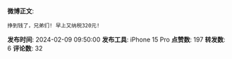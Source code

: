 **微博正文**: 
```
挣到钱了，兄弟们! 早上又纳税320元!
```
**发布时间**: 2024-02-09 09:50:00
**发布工具**: iPhone 15 Pro
**点赞数**: 197
**转发数**: 6
**评论数**: 32
